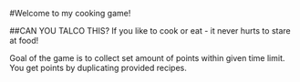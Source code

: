 #Welcome to my cooking game!

##CAN YOU TALCO THIS?
If you like to cook or eat - it never hurts to stare at food!

Goal of the game is to collect set amount of points within given time limit.
You get points by duplicating provided recipes.
